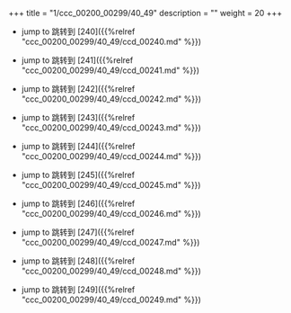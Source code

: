 +++
title = "1/ccc_00200_00299/40_49"
description = ""
weight = 20
+++

* jump to 跳转到 [240]({{%relref "ccc_00200_00299/40_49/ccd_00240.md" %}})

* jump to 跳转到 [241]({{%relref "ccc_00200_00299/40_49/ccd_00241.md" %}})

* jump to 跳转到 [242]({{%relref "ccc_00200_00299/40_49/ccd_00242.md" %}})

* jump to 跳转到 [243]({{%relref "ccc_00200_00299/40_49/ccd_00243.md" %}})

* jump to 跳转到 [244]({{%relref "ccc_00200_00299/40_49/ccd_00244.md" %}})

* jump to 跳转到 [245]({{%relref "ccc_00200_00299/40_49/ccd_00245.md" %}})

* jump to 跳转到 [246]({{%relref "ccc_00200_00299/40_49/ccd_00246.md" %}})

* jump to 跳转到 [247]({{%relref "ccc_00200_00299/40_49/ccd_00247.md" %}})

* jump to 跳转到 [248]({{%relref "ccc_00200_00299/40_49/ccd_00248.md" %}})

* jump to 跳转到 [249]({{%relref "ccc_00200_00299/40_49/ccd_00249.md" %}})

